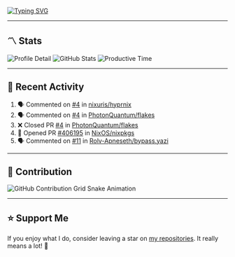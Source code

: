 [![Typing SVG](https://readme-typing-svg.demolab.com?font=&duration=2500&pause=100&center=true&vCenter=true&multiline=true&width=1000&height=60&lines=Hi+There!;Welcome+to+my+Github+profile+%F0%9F%91%8B)](https://git.io/typing-svg)

---

## 〽️ Stats

![Profile Detail](http://github-profile-summary-cards.vercel.app/api/cards/profile-details?username=phucleeuwu&theme=transparent)
![GitHub Stats](http://github-profile-summary-cards.vercel.app/api/cards/stats?username=phucleeuwu&theme=transparent)
![Productive Time](http://github-profile-summary-cards.vercel.app/api/cards/productive-time?username=phucleeuwu&theme=transparent&utcOffset=8)

---

## 📝 Recent Activity

<!--START_SECTION:activity-->
1. 🗣 Commented on [#4](https://github.com/nixuris/hyprnix/pull/4#issuecomment-2870738834) in [nixuris/hyprnix](https://github.com/nixuris/hyprnix)
2. 🗣 Commented on [#4](https://github.com/PhotonQuantum/flakes/pull/4#issuecomment-2870733681) in [PhotonQuantum/flakes](https://github.com/PhotonQuantum/flakes)
3. ❌ Closed PR [#4](https://github.com/PhotonQuantum/flakes/pull/4) in [PhotonQuantum/flakes](https://github.com/PhotonQuantum/flakes)
4. 💪 Opened PR [#406195](https://github.com/NixOS/nixpkgs/pull/406195) in [NixOS/nixpkgs](https://github.com/NixOS/nixpkgs)
5. 🗣 Commented on [#11](https://github.com/Rolv-Apneseth/bypass.yazi/pull/11#issuecomment-2869865874) in [Rolv-Apneseth/bypass.yazi](https://github.com/Rolv-Apneseth/bypass.yazi)
<!--END_SECTION:activity-->

<!--START_SECTION:waka-->
<!--END_SECTION:waka-->

---

## 🐍 Contribution

<picture>
  <source media="(prefers-color-scheme: dark)" srcset="https://raw.githubusercontent.com/phucleeuwu/phucleeuwu/output/github-contribution-grid-snake-dark.svg">
  <source media="(prefers-color-scheme: light)" srcset="https://raw.githubusercontent.com/phucleeuwu/phucleeuwu/output/github-contribution-grid-snake.svg">
  <img alt="GitHub Contribution Grid Snake Animation" src="https://raw.githubusercontent.com/phucleeuwu/phucleeuwu/output/github-contribution-grid-snake.svg">
</picture>

---

## ⭐ Support Me

If you enjoy what I do, consider leaving a star on [my repositories](https://github.com/phucleeuwu?tab=repositories&type=source). It really means a lot! 💙

